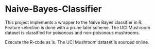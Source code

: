 # Naive-Bayes-Classifier
This project implements a wrapper to the Naive Bayes classifier in R. Feature selection is done with a prune later scheme. The UCI Mushroom dataset is classified for poisonous and non-poisonous mushrooms.

Execute the R-code as is. 
The UCI Mushroom dataset is sourced online.
